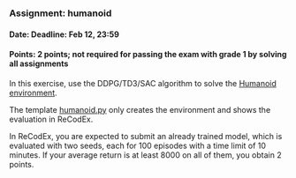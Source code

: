 ### Assignment: humanoid
#### Date: Deadline: Feb 12, 23:59
#### Points: 2 points; not required for passing the exam with grade 1 by solving all assignments

In this exercise, use the DDPG/TD3/SAC algorithm to solve the
[Humanoid environment](https://www.gymlibrary.dev/environments/mujoco/humanoid/).

The template [humanoid.py](https://github.com/ufal/npfl122/tree/master/labs/09/humanoid.py)
only creates the environment and shows the evaluation in ReCodEx.

In ReCodEx, you are expected to submit an already trained model, which is
evaluated with two seeds, each for 100 episodes with a time limit of 10 minutes.
If your average return is at least 8000 on all of them, you obtain 2 points.
